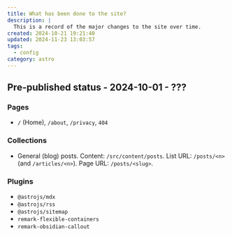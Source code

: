 ```yaml
---
title: What has been done to the site?
description: |
  This is a record of the major changes to the site over time.
created: 2024-10-21 19:21:40
updated: 2024-11-23 13:03:57
tags:
  - config
category: astro
---
```


## Pre-published status - 2024-10-01 - ???

### Pages

* `/` (Home), `/about`, `/privacy`, `404`

### Collections

* General (blog) posts. Content: `/src/content/posts`. List URL: `/posts/<n>` (and `/articles/<n>`). Page URL: `/posts/<slug>`.

### Plugins

* `@astrojs/mdx`
* `@astrojs/rss`
* `@astrojs/sitemap`
* `remark-flexible-containers`
* `remark-obsidian-callout`
